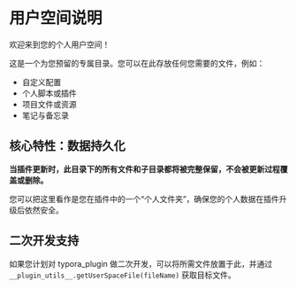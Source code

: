 # 用户空间说明

欢迎来到您的个人用户空间！

这是一个为您预留的专属目录。您可以在此存放任何您需要的文件，例如：

* 自定义配置
* 个人脚本或插件
* 项目文件或资源
* 笔记与备忘录

## 核心特性：数据持久化

**当插件更新时，此目录下的所有文件和子目录都将被完整保留，不会被更新过程覆盖或删除。**

您可以把这里看作是您在插件中的一个“个人文件夹”，确保您的个人数据在插件升级后依然安全。

## 二次开发支持

如果您计划对 typora_plugin 做二次开发，可以将所需文件放置于此，并通过 `__plugin_utils__.getUserSpaceFile(fileName)` 获取目标文件。
